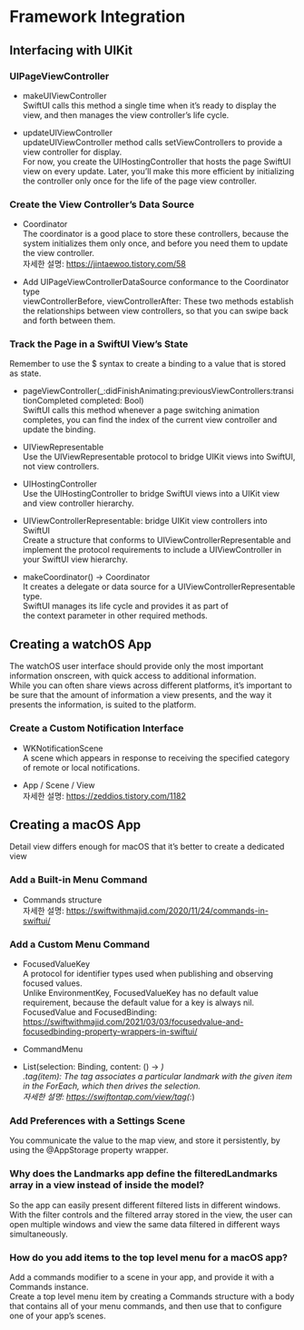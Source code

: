 # Framework Integration

## Interfacing with UIKit

### UIPageViewController
* makeUIViewController    
SwiftUI calls this method a single time when it’s ready to display the view, and then manages the view controller’s life cycle.  

* updateUIViewController  
updateUIViewController method calls setViewControllers to provide a view controller for display.  
For now, you create the UIHostingController that hosts the page SwiftUI view on every update. Later, you’ll make this more efficient by initializing the controller only once for the life of the page view controller.

### Create the View Controller’s Data Source
* Coordinator  
The coordinator is a good place to store these controllers, because the system initializes them only once, and before you need them to update the view controller.  
자세한 설명: https://jintaewoo.tistory.com/58  

* Add UIPageViewControllerDataSource conformance to the Coordinator type  
viewControllerBefore, viewControllerAfter: These two methods establish the relationships between view controllers, so that you can swipe back and forth between them.  

### Track the Page in a SwiftUI View’s State
Remember to use the $ syntax to create a binding to a value that is stored as state.  

* pageViewController(_:didFinishAnimating:previousViewControllers:transitionCompleted completed: Bool)  
SwiftUI calls this method whenever a page switching animation completes, you can find the index of the current view controller and update the binding.  

* UIViewRepresentable  
Use the UIViewRepresentable protocol to bridge UIKit views into SwiftUI, not view controllers.

* UIHostingController  
Use the UIHostingController to bridge SwiftUI views into a UIKit view and view controller hierarchy.  

* UIViewControllerRepresentable: bridge UIKit view controllers into SwiftUI  
Create a structure that conforms to UIViewControllerRepresentable and implement the protocol requirements to include a UIViewController in your SwiftUI view hierarchy.

* makeCoordinator() -> Coordinator  
It creates a delegate or data source for a UIViewControllerRepresentable type.  
SwiftUI manages its life cycle and provides it as part of the context parameter in other required methods.  

## Creating a watchOS App  

The watchOS user interface should provide only the most important information onscreen, with quick access to additional information.  
While you can often share views across different platforms, it’s important to be sure that the amount of information a view presents, and the way it presents the information, is suited to the platform.  

### Create a Custom Notification Interface
* WKNotificationScene  
A scene which appears in response to receiving the specified category of remote or local notifications.  

* App / Scene / View  
자세한 설명: https://zeddios.tistory.com/1182  

## Creating a macOS App

Detail view differs enough for macOS that it’s better to create a dedicated view

### Add a Built-in Menu Command
* Commands structure  
자세한 설명: https://swiftwithmajid.com/2020/11/24/commands-in-swiftui/   

### Add a Custom Menu Command
* FocusedValueKey  
A protocol for identifier types used when publishing and observing focused values.  
Unlike EnvironmentKey, FocusedValueKey has no default value requirement, because the default value for a key is always nil.  
FocusedValue and FocusedBinding: https://swiftwithmajid.com/2021/03/03/focusedvalue-and-focusedbinding-property-wrappers-in-swiftui/  

* CommandMenu  

* List(selection: Binding, content: () -> _)  
.tag(item): The tag associates a particular landmark with the given item in the ForEach, which then drives the selection.  
자세한 설명: https://swiftontap.com/view/tag(_:)  

### Add Preferences with a Settings Scene
You communicate the value to the map view, and store it persistently, by using the @AppStorage property wrapper.  

### Why does the Landmarks app define the filteredLandmarks array in a view instead of inside the model?
So the app can easily present different filtered lists in different windows.  
With the filter controls and the filtered array stored in the view, the user can open multiple windows and view the same data filtered in different ways simultaneously.  

### How do you add items to the top level menu for a macOS app?  
Add a commands modifier to a scene in your app, and provide it with a Commands instance.  
Create a top level menu item by creating a Commands structure with a body that contains all of your menu commands, and then use that to configure one of your app’s scenes.  

